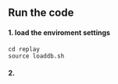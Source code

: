 ##

## Run the code 

#### 1. load the enviroment settings
    cd replay
    source loaddb.sh

#### 2.